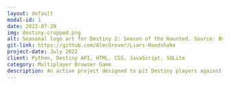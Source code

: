 ```yaml
---
layout: default
modal-id: 1
date: 2022-07-29
img: destiny-cropped.png
alt: Seasonal logo art for Destiny 2: Season of the Haunted. Source: Bungie Press Kit
git-link: https://github.com/AlecGrover/Liars-Handshake
project-date: July 2022
client: Python, Destiny API, HTML, CSS, JavaScript, SQLite
category: Multiplayer Browser Game
description: An active project designed to pit Destiny players against each other in a social deduction game using their actual historical Destiny stats pulled from the Bungie Destiny API. Still early in development, but using a Python server and Websockets to handle networking and game communication. More up to date information can be found on the dedicated GitHub page.
---
```

